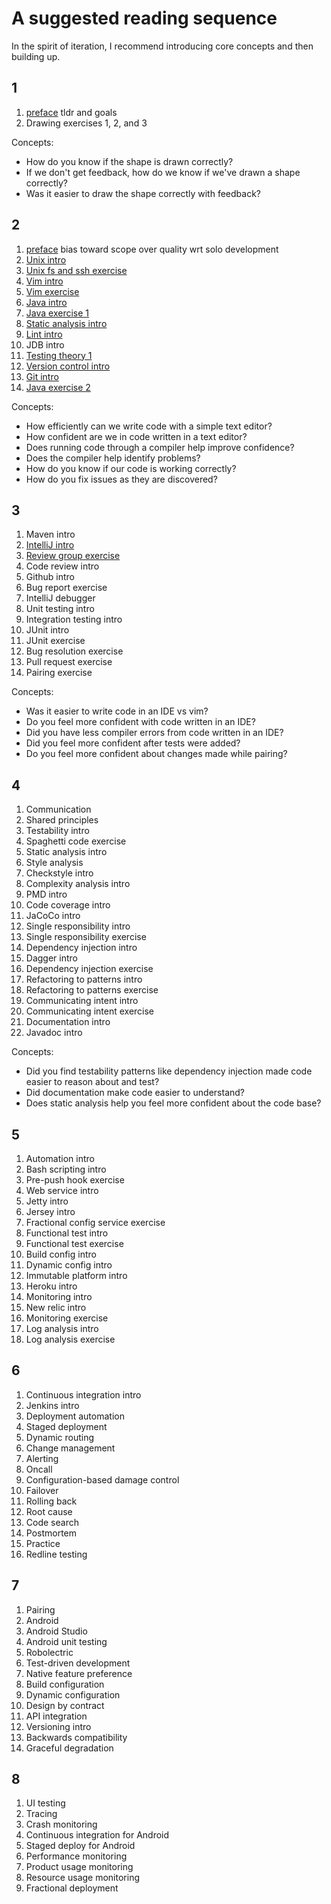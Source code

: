 # A suggested reading sequence

In the spirit of iteration, I recommend introducing core concepts and then building up.

## 1

1. [preface](preface.md) tldr and goals
1. Drawing exercises 1, 2, and 3

Concepts:

* How do you know if the shape is drawn correctly?
* If we don't get feedback, how do we know if we've drawn a shape correctly?
* Was it easier to draw the shape correctly with feedback?

## 2

1. [preface](preface.md) bias toward scope over quality wrt solo development
1. [Unix intro](tools/unix.md)
1. [Unix fs and ssh exercise](](exercises/unix.md))
1. [Vim intro](tools/vim.md)
1. [Vim exercise](tools/vim.md)
1. [Java intro](tools/java.md)
1. [Java exercise 1](exercises/java.md)
1. [Static analysis intro](static_analysis/README.md)
1. [Lint intro](static_analysis/lint.md)
1. JDB intro
1. [Testing theory 1](testing/README.md)
1. [Version control intro](version_control/README.md)
1. [Git intro](tools/git.md)
1. [Java exercise 2](exercises/java.md)

Concepts:
* How efficiently can we write code with a simple text editor?
* How confident are we in code written in a text editor?
* Does running code through a compiler help improve confidence?
* Does the compiler help identify problems?
* How do you know if our code is working correctly?
* How do you fix issues as they are discovered?

## 3

1. Maven intro
1. [IntelliJ intro](tools/intellij)
1. [Review group exercise](exercises/grouper.md)
1. Code review intro
1. Github intro
1. Bug report exercise
1. IntelliJ debugger
1. Unit testing intro
1. Integration testing intro
1. JUnit intro
1. JUnit exercise
1. Bug resolution exercise
1. Pull request exercise
1. Pairing exercise

Concepts:
* Was it easier to write code in an IDE vs vim?
* Do you feel more confident with code written in an IDE?
* Did you have less compiler errors from code written in an IDE?
* Did you feel more confident after tests were added?
* Do you feel more confident about changes made while pairing?

## 4

1. Communication
1. Shared principles
1. Testability intro
1. Spaghetti code exercise
1. Static analysis intro
1. Style analysis
1. Checkstyle intro
1. Complexity analysis intro
1. PMD intro
1. Code coverage intro
1. JaCoCo intro
1. Single responsibility intro
1. Single responsibility exercise
1. Dependency injection intro
1. Dagger intro
1. Dependency injection exercise
1. Refactoring to patterns intro
1. Refactoring to patterns exercise
1. Communicating intent intro
1. Communicating intent exercise
1. Documentation intro
1. Javadoc intro

Concepts:
* Did you find testability patterns like dependency injection made code easier to reason about and test?
* Did documentation make code easier to understand?
* Does static analysis help you feel more confident about the code base?

## 5

1. Automation intro
1. Bash scripting intro
1. Pre-push hook exercise
1. Web service intro
1. Jetty intro
1. Jersey intro
1. Fractional config service exercise
1. Functional test intro
1. Functional test exercise
1. Build config intro
1. Dynamic config intro
1. Immutable platform intro
1. Heroku intro
1. Monitoring intro
1. New relic intro
1. Monitoring exercise
1. Log analysis intro
1. Log analysis exercise

## 6

1. Continuous integration intro
1. Jenkins intro
1. Deployment automation
1. Staged deployment
1. Dynamic routing
1. Change management
1. Alerting
1. Oncall
1. Configuration-based damage control
1. Failover
1. Rolling back
1. Root cause
1. Code search
1. Postmortem
1. Practice
1. Redline testing

## 7

1. Pairing
1. Android
1. Android Studio
1. Android unit testing
1. Robolectric
1. Test-driven development
1. Native feature preference
1. Build configuration
1. Dynamic configuration
1. Design by contract
1. API integration
1. Versioning intro
1. Backwards compatibility
1. Graceful degradation

## 8

1. UI testing
1. Tracing
1. Crash monitoring
1. Continuous integration for Android
1. Staged deploy for Android
1. Performance monitoring
1. Product usage monitoring
1. Resource usage monitoring
1. Fractional deployment



